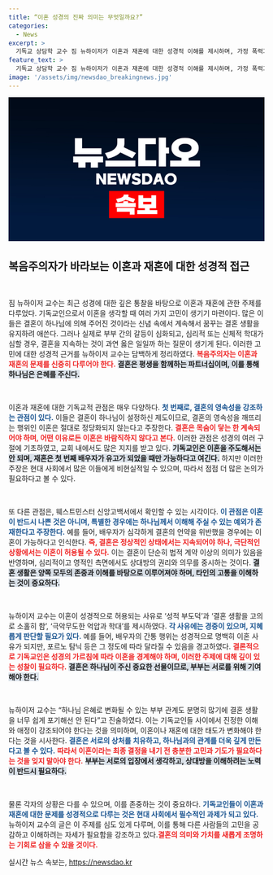 ```yaml
---
title: “이혼 성경의 진짜 의미는 무엇일까요?”
categories:
  - News
excerpt: >
  기독교 상담학 교수 짐 뉴하이저가 이혼과 재혼에 대한 성경적 이해를 제시하며, 가정 폭력과 간통 등 유책 사유에 대한 신중한 접근을 강조했다. 결혼의 영속성 및 하나님의 이상을 지키는 것의 중요성을 반영한 그의 견해가 주목받고 있다.
feature_text: >
  기독교 상담학 교수 짐 뉴하이저가 이혼과 재혼에 대한 성경적 이해를 제시하며, 가정 폭력과 간통 등 유책 사유에 대한 신중한 접근을 강조했다. 결혼의 영속성 및 하나님의 이상을 지키는 것의 중요성을 반영한 그의 견해가 주목받고 있다.
image: '/assets/img/newsdao_breakingnews.jpg'
---
```


<p><img src="/assets/img/newsdao_breakingnews.jpg" alt="ontimetimes 속보" /></p>

<h2 data-ke-size="size26">복음주의자가 바라보는 이혼과 재혼에 대한 성경적 접근</h2>

<p data-ke-size="size16">&nbsp;</p>

<p>짐 뉴하이저 교수는 최근 성경에 대한 깊은 통찰을 바탕으로 이혼과 재혼에 관한 주제를 다루었다. 기독교인으로서 이혼을 생각할 때 여러 가지 고민이 생기기 마련이다. 많은 이들은 결혼이 하나님에 의해 주어진 것이라는 신념 속에서 계속해서 꿈꾸는 결혼 생활을 유지하려 애쓴다. 그러나 실제로 부부 간의 갈등이 심화되고, 심리적 또는 신체적 학대가 심할 경우, 결혼을 지속하는 것이 과연 옳은 일일까 하는 질문이 생기게 된다. 이러한 고민에 대한 성경적 근거를 뉴하이저 교수는 담백하게 정리하였다. <b><span style="color: #ee2323;">복음주의자는 이혼과 재혼의 문제를 신중히 다루어야 한다.</span></b> <b><span style="background-color: #21538527;">결혼은 평생을 함께하는 파트너십이며, 이를 통해 하나님은 은혜를 주신다.</span></b> </p>

<p data-ke-size="size16">&nbsp;</p>

<p>이혼과 재혼에 대한 기독교적 관점은 매우 다양하다. <b><span style="color: #1a5490;">첫 번째로, 결혼의 영속성을 강조하는 관점이 있다.</span></b> 이들은 결혼이 하나님이 설정하신 제도이므로, 결혼의 영속성을 깨뜨리는 행위인 이혼은 절대로 정당화되지 않는다고 주장한다. <b><span style="color: #ee2323;">결혼은 목숨이 닿는 한 계속되어야 하며, 어떤 이유로든 이혼은 바람직하지 않다고 본다.</span></b> 이러한 관점은 성경의 여러 구절에 기초하였고, 교회 내에서도 많은 지지를 받고 있다. <b><span style="background-color: #21538527;">기독교인은 이혼을 주도해서는 안 되며, 재혼은 첫 번째 배우자가 유고가 되었을 때만 가능하다고 여긴다.</span></b> 하지만 이러한 주장은 현대 사회에서 많은 이들에게 비현실적일 수 있으며, 따라서 점점 더 많은 논의가 필요하다고 볼 수 있다.</p>

<p data-ke-size="size16">&nbsp;</p>

<p>또 다른 관점은, 웨스트민스터 신앙고백서에서 확인할 수 있는 시각이다. <b><span style="color: #1a5490;">이 관점은 이혼이 반드시 나쁜 것은 아니며, 특별한 경우에는 하나님께서 이해해 주실 수 있는 예외가 존재한다고 주장한다.</span></b> 예를 들어, 배우자가 심각하게 결혼의 언약을 위반했을 경우에는 이혼이 가능하다고 인식한다. <b><span style="color: #ee2323;">즉, 결혼은 정상적인 상태에서는 지속되어야 하나, 극단적인 상황에서는 이혼이 허용될 수 있다.</span></b> 이는 결혼이 단순히 법적 계약 이상의 의미가 있음을 반영하며, 심리적이고 영적인 측면에서도 상대방의 권리와 의무를 중시하는 것이다. <b><span style="background-color: #21538527;">결혼 생활은 양쪽 모두의 존중과 이해를 바탕으로 이루어져야 하며, 타인의 고통을 이해하는 것이 중요하다.</span></b></p>

<p data-ke-size="size16">&nbsp;</p>

<p>뉴하이저 교수는 이혼이 성경적으로 허용되는 사유로 ‘성적 부도덕’과 ‘결혼 생활을 고의로 소홀히 함’, ‘극악무도한 억압과 학대’를 제시하였다. <b><span style="color: #1a5490;">각 사유에는 경중이 있으며, 지혜롭게 판단할 필요가 있다.</span></b> 예를 들어, 배우자의 간통 행위는 성경적으로 명백히 이혼 사유가 되지만, 포르노 탐닉 등은 그 정도에 따라 달라질 수 있음을 경고하였다. <b><span style="color: #ee2323;">결론적으로 기독교인은 성경의 가르침에 따라 이혼을 경계해야 하며, 이러한 주제에 대해 깊이 있는 성찰이 필요하다.</span></b> <b><span style="background-color: #21538527;">결혼은 하나님이 주신 중요한 선물이므로, 부부는 서로를 위해 기여해야 한다.</span></b></p>

<p data-ke-size="size16">&nbsp;</p>

<p>뉴하이저 교수는 “하나님 은혜로 변화될 수 있는 부부 관계도 분명히 많기에 결혼 생활을 너무 쉽게 포기해선 안 된다”고 진술하였다. 이는 기독교인들 사이에서 진정한 이해와 애정이 강조되어야 한다는 것을 의미하며, 이혼이나 재혼에 대한 태도가 변화해야 한다는 것을 시사한다. <b><span style="color: #1a5490;">결혼은 서로의 상처를 치유하고, 하나님과의 관계를 더욱 깊게 만든다고 볼 수 있다.</span></b> <b><span style="color: #ee2323;">따라서 이혼이라는 최종 결정을 내기 전 충분한 고민과 기도가 필요하다는 것을 잊지 말아야 한다.</span></b> <b><span style="background-color: #21538527;">부부는 서로의 입장에서 생각하고, 상대방을 이해하려는 노력이 반드시 필요하다.</span></b></p>

<p data-ke-size="size16">&nbsp;</p>

<p>물론 각자의 상황은 다를 수 있으며, 이를 존중하는 것이 중요하다. <b><span style="color: #1a5490;">기독교인들이 이혼과 재혼에 대한 문제를 성경적으로 다루는 것은 현대 사회에서 필수적인 과제가 되고 있다.</span></b> 뉴하이저 교수의 글은 이 주제를 심도 있게 다루며, 이를 통해 다른 사람들의 고민을 공감하고 이해하려는 자세가 필요함을 강조하고 있다.<b><span style="color: #ee2323;">결혼의 의미와 가치를 새롭게 조명하는 기회로 삼을 수 있을 것이다.</span></b> </p>
실시간 뉴스 속보는, <a href="https://newsdao.kr" rel="dofollow">https://newsdao.kr</a>


